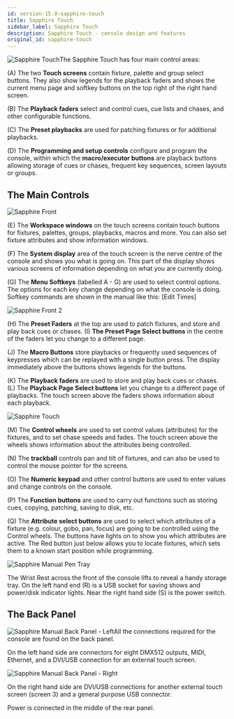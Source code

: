 ```yaml
---
id: version-15.0-sapphire-touch
title: Sapphire Touch
sidebar_label: Sapphire Touch
description: Sapphire Touch - console design and features
original_id: sapphire-touch
---
```


![Sapphire Touch](/docs/images/Sapphire-Touch.png)The Sapphire Touch has four main control
areas:

\(A\) The two **Touch screens** contain fixture, palette and group select
buttons. They also show legends for the playback faders and shows the
current menu page and softkey buttons on the top right of the right hand
screen.

\(B\) The **Playback faders** select and control cues, cue lists and chases, 
and other configurable functions.

\(C\) The **Preset playbacks** are used for patching fixtures or for
additional playbacks.

\(D\) The **Programming and setup controls** configure and program the console,
within which the **macro/executor buttons** are playback buttons allowing storage of cues or
chases, frequent key sequences, screen layouts or groups.

## The Main Controls

![Sapphire Front](/docs/images/Sapphire-Front.png)

\(E\) The **Workspace windows** on the touch screens contain touch buttons for
fixtures, palettes, groups, playbacks, macros and more. You can also set
fixture attributes and show information windows.

\(F\) The **System display** area of the touch screen is the nerve centre of
the console and shows you what is going on. This part of the display
shows various screens of information depending on what you are currently
doing.

\(G\) The **Menu Softkeys** (labelled A - G) are used to select control
options. The options for each key change depending on what the console
is doing. Softkey commands are shown in the manual 
like this: \[Edit Times\]

![Sapphire Front 2](/docs/images/Sapphire-Front-2.png)

\(H\) The **Preset Faders** at the top are used to patch fixtures, and store
and play back cues or chases. \(I\) **The Preset Page Select buttons** in the
centre of the faders let you change to a different page.

\(J\) The **Macro Buttons** store playbacks or frequently used sequences of keypresses
which can be replayed with a single button press. The display immediately above the buttons shows legends for
the buttons.

\(K\) The **Playback faders** are used to store and play back cues or chases.
\(L\) The **Playback Page Select buttons** let you change to a different page
of playbacks. The touch screen above the faders shows information about
each playback.

![Sapphire Touch](/docs/images/Sapphire-Touch-2.png)

\(M\) The **Control wheels** are used to set control values (attributes) for
the fixtures, and to set chase speeds and fades. The touch screen above
the wheels shows information about the attributes being controlled.

\(N\) The **trackball** controls pan and tilt of fixtures, and can also be
used to control the mouse pointer for the screens.

\(O\) The **Numeric keypad** and other control buttons are used to enter
values and change controls on the console.

\(P\) The **Function buttons** are used to carry out functions such as storing
cues, copying, patching, saving to disk, etc.

\(Q\) The **Attribute select buttons** are used to select which attributes of
a fixture (e.g. colour, gobo, pan, focus) are going to be controlled
using the Control wheels. The buttons have lights on to show you which
attributes are active. The Red button just below allows you to locate
fixtures, which sets them to a known start position while programming.

![Sapphire Manual Pen Tray](/docs/images/Sapphire-Manual-Pen-Tray.png)

The Wrist Rest across the front of the console lifts to reveal a handy
storage tray. On the left hand end \(R\) is a USB socket for saving shows and
power/disk indicator lights. Near the right hand side \(S\) is the power
switch.

## The Back Panel

![Sapphire Manual Back Panel -
Left](/docs/images/Sapphire-Manual-Back-Panel-Left.jpeg)All the connections required for the
console are found on the back panel.

On the left hand side are connectors for eight DMX512 outputs, MIDI,
Ethernet, and a DVI/USB connection for an external touch screen.

![Sapphire Manual Back Panel -
Right](/docs/images/Sapphire-Manual-Back-Panel-Right.jpeg)

On the right hand side are DVI/USB connections for another external
touch screen (screen 3) and a general purpose USB connector.

Power is connected in the middle of the rear panel.
